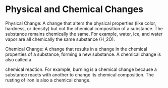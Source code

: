 # Physical and Chemical Changes

Physical Change: A change that alters the physical properties (like color, hardness, or density) but not the chemical composition of a substance. The substance remains chemically the same. For example, water, ice, and water vapor are all chemically the same substance (H_2O).


Chemical Change: A change that results in a change in the chemical properties of a substance, forming a new substance. A chemical change is also called a 

chemical reaction. For example, burning is a chemical change because a substance reacts with another to change its chemical composition. The rusting of iron is also a chemical change.
